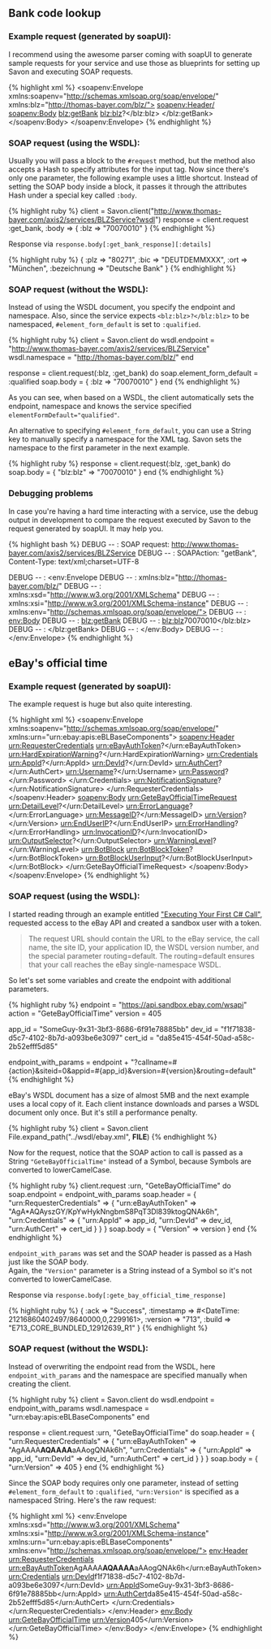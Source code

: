 Bank code lookup
----------------

### Example request (generated by soapUI):

I recommend using the awesome parser coming with soapUI to generate sample requests for your
service and use those as blueprints for setting up Savon and executing SOAP requests.

{% highlight xml %}
<soapenv:Envelope
    xmlns:soapenv="http://schemas.xmlsoap.org/soap/envelope/"
    xmlns:blz="http://thomas-bayer.com/blz/">
  <soapenv:Header/>
  <soapenv:Body>
    <blz:getBank>
      <blz:blz>?</blz:blz>
    </blz:getBank>
  </soapenv:Body>
</soapenv:Envelope>
{% endhighlight %}

### SOAP request (using the WSDL):

Usually you will pass a block to the `#request` method, but the method also accepts a Hash
to specify attributes for the input tag. Now since there's only one parameter, the following
example uses a little shortcut. Instead of setting the SOAP body inside a block, it passes
it through the attributes Hash under a special key called `:body`.

{% highlight ruby %}
client = Savon.client("http://www.thomas-bayer.com/axis2/services/BLZService?wsdl")
response = client.request :get_bank, :body => { :blz => "70070010" }
{% endhighlight %}

Response via `response.body[:get_bank_response][:details]`

{% highlight ruby %}
{ :plz => "80271", :bic => "DEUTDEMMXXX", :ort => "München", :bezeichnung => "Deutsche Bank" }
{% endhighlight %}

### SOAP request (without the WSDL):

Instead of using the WSDL document, you specify the endpoint and namespace.
Also, since the service expects `<blz:blz>?</blz:blz>` to be namespaced,
`#element_form_default` is set to `:qualified`.

{% highlight ruby %}
client = Savon.client do
  wsdl.endpoint = "http://www.thomas-bayer.com/axis2/services/BLZService"
  wsdl.namespace = "http://thomas-bayer.com/blz/"
end

response = client.request(:blz, :get_bank) do
  soap.element_form_default = :qualified
  soap.body = { :blz => "70070010" }
end
{% endhighlight %}

As you can see, when based on a WSDL, the client automatically sets the endpoint, namespace
and knows the service specified `elementFormDefault="qualified"`.

An alternative to specifying `#element_form_default`, you can use a String key to manually
specify a namespace for the XML tag. Savon sets the namespace to the first parameter in the
next example.

{% highlight ruby %}
response = client.request(:blz, :get_bank) do
  soap.body = { "blz:blz" => "70070010" }
end
{% endhighlight %}

### Debugging problems

In case you're having a hard time interacting with a service, use the debug output in development
to compare the request executed by Savon to the request generated by soapUI. It may help you.

{% highlight bash %}
DEBUG -- : SOAP request: http://www.thomas-bayer.com/axis2/services/BLZService
DEBUG -- : SOAPAction: "getBank", Content-Type: text/xml;charset=UTF-8

DEBUG -- : <env:Envelope
DEBUG -- :     xmlns:blz="http://thomas-bayer.com/blz/"
DEBUG -- :     xmlns:xsd="http://www.w3.org/2001/XMLSchema"
DEBUG -- :     xmlns:xsi="http://www.w3.org/2001/XMLSchema-instance"
DEBUG -- :     xmlns:env="http://schemas.xmlsoap.org/soap/envelope/">
DEBUG -- :   <env:Body>
DEBUG -- :     <blz:getBank>
DEBUG -- :       <blz:blz>70070010</blz:blz>
DEBUG -- :     </blz:getBank>
DEBUG -- :   </env:Body>
DEBUG -- : </env:Envelope>
{% endhighlight %}


eBay's official time
--------------------

### Example request (generated by soapUI):

The example request is huge but also quite interesting.

{% highlight xml %}
<soapenv:Envelope
    xmlns:soapenv="http://schemas.xmlsoap.org/soap/envelope/"
    xmlns:urn="urn:ebay:apis:eBLBaseComponents">
  <soapenv:Header>
    <urn:RequesterCredentials>
      <!--Optional:-->
      <urn:eBayAuthToken>?</urn:eBayAuthToken>
      <!--Optional:-->
      <urn:HardExpirationWarning>?</urn:HardExpirationWarning>
      <!--Optional:-->
      <urn:Credentials>
        <!--Optional:-->
        <urn:AppId>?</urn:AppId>
        <!--Optional:-->
        <urn:DevId>?</urn:DevId>
        <!--Optional:-->
        <urn:AuthCert>?</urn:AuthCert>
        <!--Optional:-->
        <urn:Username>?</urn:Username>
        <!--Optional:-->
        <urn:Password>?</urn:Password>
        <!--You may enter ANY elements at this point-->
      </urn:Credentials>
      <!--Optional:-->
      <urn:NotificationSignature>?</urn:NotificationSignature>
      <!--You may enter ANY elements at this point-->
    </urn:RequesterCredentials>
  </soapenv:Header>
  <soapenv:Body>
    <urn:GeteBayOfficialTimeRequest>
      <!--Zero or more repetitions:-->
      <urn:DetailLevel>?</urn:DetailLevel>
      <!--Optional:-->
      <urn:ErrorLanguage>?</urn:ErrorLanguage>
      <!--Optional:-->
      <urn:MessageID>?</urn:MessageID>
      <!--Optional:-->
      <urn:Version>?</urn:Version>
      <!--Optional:-->
      <urn:EndUserIP>?</urn:EndUserIP>
      <!--Optional:-->
      <urn:ErrorHandling>?</urn:ErrorHandling>
      <!--Optional:-->
      <urn:InvocationID>?</urn:InvocationID>
      <!--Zero or more repetitions:-->
      <urn:OutputSelector>?</urn:OutputSelector>
      <!--Optional:-->
      <urn:WarningLevel>?</urn:WarningLevel>
      <!--Optional:-->
      <urn:BotBlock>
        <!--Optional:-->
        <urn:BotBlockToken>?</urn:BotBlockToken>
        <!--Optional:-->
        <urn:BotBlockUserInput>?</urn:BotBlockUserInput>
        <!--You may enter ANY elements at this point-->
      </urn:BotBlock>
      <!--You may enter ANY elements at this point-->
    </urn:GeteBayOfficialTimeRequest>
  </soapenv:Body>
</soapenv:Envelope>
{% endhighlight %}

### SOAP request (using the WSDL):

I started reading through an example entitled
["Executing Your First C# Call"](http://developer.ebay.com/DevZone/XML/docs/HowTo/FirstCall/MakingCallCSharp.html),
requested access to the eBay API and created a sandbox user with a token.

> The request URL should contain the URL to the eBay service, the call name, the site ID,
> your application ID, the WSDL version number, and the special parameter routing=default.
> The routing=default ensures that your call reaches the eBay single-namespace WSDL.

So let's set some variables and create the endpoint with additional parameters.

{% highlight ruby %}
endpoint = "https://api.sandbox.ebay.com/wsapi"
action   = "GeteBayOfficialTime"
version  = 405

app_id   = "SomeGuy-9x31-3bf3-8686-6f91e78885bb"
dev_id   = "f1f71838-d5c7-4102-8b7d-a093be6e3097"
cert_id  = "da85e415-454f-50ad-a58c-2b52efff5d85"

endpoint_with_params = endpoint +
  "?callname=#{action}&siteid=0&appid=#{app_id}&version=#{version}&routing=default"
{% endhighlight %}

eBay's WSDL document has a size of almost 5MB and the next example uses a local copy of it.
Each client instance downloads and parses a WSDL document only once. But it's still a
performance penalty.

{% highlight ruby %}
client = Savon.client File.expand_path("../wsdl/ebay.xml", __FILE__)
{% endhighlight %}

Now for the request, notice that the SOAP action to call is passed as a String `"GeteBayOfficialTime"`
instead of a Symbol, because Symbols are converted to lowerCamelCase.

{% highlight ruby %}
client.request :urn, "GeteBayOfficialTime" do
  soap.endpoint = endpoint_with_params
  soap.header = {
    "urn:RequesterCredentials" => {
      "urn:eBayAuthToken" => "AgA*AQAyszGY/KpYwHykNngbmS8PqT3Dl839ktogQNAk6h",
      "urn:Credentials" => {
        "urn:AppId" => app_id, "urn:DevId" => dev_id, "urn:AuthCert" => cert_id
      }
    }
  }
  soap.body = { "Version" => version }
end
{% endhighlight %}

`endpoint_with_params` was set and the SOAP header is passed as a Hash just like the SOAP body.  
Again, the `"Version"` parameter is a String instead of a Symbol so it's not converted to lowerCamelCase.

Response via `response.body[:gete_bay_official_time_response]`

{% highlight ruby %}
{
  :ack       => "Success",
  :timestamp => #<DateTime: 21216860402497/8640000,0,2299161>,
  :version   => "713",
  :build     => "E713_CORE_BUNDLED_12912639_R1"
}
{% endhighlight %}

### SOAP request (without the WSDL):

Instead of overwriting the endpoint read from the WSDL, here `endpoint_with_params` and the namespace
are specified manually when creating the client.

{% highlight ruby %}
client = Savon.client do
  wsdl.endpoint = endpoint_with_params
  wsdl.namespace = "urn:ebay:apis:eBLBaseComponents"
end

response = client.request :urn, "GeteBayOfficialTime" do
  soap.header = {
    "urn:RequesterCredentials" => {
      "urn:eBayAuthToken" => "AgAAAA**AQAAAA**aAAogQNAk6h",
      "urn:Credentials" => {
        "urn:AppId" => app_id, "urn:DevId" => dev_id, "urn:AuthCert" => cert_id
      }
    }
  }
  soap.body = { "urn:Version" => 405 }
end
{% endhighlight %}

Since the SOAP body requires only one parameter, instead of setting `#element_form_default`
to `:qualified`, `"urn:Version"` is specified as a namespaced String. Here's the raw request:

{% highlight xml %}
<env:Envelope
    xmlns:xsd="http://www.w3.org/2001/XMLSchema"
    xmlns:xsi="http://www.w3.org/2001/XMLSchema-instance"
    xmlns:urn="urn:ebay:apis:eBLBaseComponents"
    xmlns:env="http://schemas.xmlsoap.org/soap/envelope/">
  <env:Header>
    <urn:RequesterCredentials>
      <urn:eBayAuthToken>AgAAAA**AQAAAA**aAAogQNAk6h</urn:eBayAuthToken>
      <urn:Credentials>
        <urn:DevId>f1f71838-d5c7-4102-8b7d-a093be6e3097</urn:DevId>
        <urn:AppId>SomeGuy-9x31-3bf3-8686-6f91e78885bb</urn:AppId>
        <urn:AuthCert>da85e415-454f-50ad-a58c-2b52efff5d85</urn:AuthCert>
      </urn:Credentials>
    </urn:RequesterCredentials>
  </env:Header>
  <env:Body>
    <urn:GeteBayOfficialTime>
      <urn:Version>405</urn:Version>
    </urn:GeteBayOfficialTime>
  </env:Body>
</env:Envelope>
{% endhighlight %}
